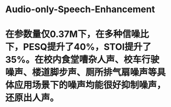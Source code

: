 # Audio-only-Speech-Enhancement
# 在参数量仅0.37M下，在多种信噪比下，PESQ提升了40%，STOI提升了35%。在校内食堂嘈杂人声、校车行驶噪声、楼道脚步声、厕所排气扇噪声等具体应用场景下的噪声均能很好抑制噪声，还原出人声。
